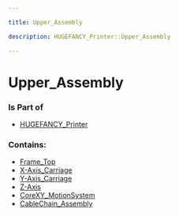 ```yaml
---

title: Upper_Assembly

description: HUGEFANCY_Printer::Upper_Assembly

---
```

# Upper_Assembly
<script>
    var geoarray = '{"Z-Axis": {"Relays_AC_Heating": {"Box_AC_Relays_Deckel": {}, "SSR-40_DA": {"SSR-40_DA_iam88": {"SSR-40_DA_BOTTOM_ipt": {}, "SSR-40_DA_Small_P_W_S_iam64": {"SSR-40_DA_Screw_ipt": {}, "SSR-40_DA_Lock_Washer_ipt": {}, "SSR-40_DA_Small_Plate_ipt": {}}, "SSR-40_DA_TOP_ipt": {}, "SSR-40_DA_Large_P_W_S_iam77": {"SSR-40_DA_Screw_ipt": {}, "SSR-40_DA_Lock_Washer_ipt": {}, "SSR-40_DA_Big_Plate_ipt": {}}, "SSR-40_DA_Large_P_W_S_iam63": {"SSR-40_DA_Screw_ipt": {}, "SSR-40_DA_Lock_Washer_ipt": {}, "SSR-40_DA_Big_Plate_ipt": {}}, "SSR-40_DA_Small_P_W_S_iam46": {"SSR-40_DA_Screw_ipt": {}, "SSR-40_DA_Lock_Washer_ipt": {}, "SSR-40_DA_Small_Plate_ipt": {}}}}, "Box_AC_Relays": {}, "SSR-40_DA93": {"SSR-40_DA_iam89": {"SSR-40_DA_Small_P_W_S_iam84": {"SSR-40_DA_Screw_ipt": {}, "SSR-40_DA_Lock_Washer_ipt": {}, "SSR-40_DA_Small_Plate_ipt": {}}, "SSR-40_DA_BOTTOM_ipt": {}, "SSR-40_DA_Large_P_W_S_iam43": {"SSR-40_DA_Screw_ipt": {}, "SSR-40_DA_Lock_Washer_ipt": {}, "SSR-40_DA_Big_Plate_ipt": {}}, "SSR-40_DA_TOP_ipt": {}, "SSR-40_DA_Small_P_W_S_iam32": {"SSR-40_DA_Screw_ipt": {}, "SSR-40_DA_Lock_Washer_ipt": {}, "SSR-40_DA_Small_Plate_ipt": {}}, "SSR-40_DA_Large_P_W_S_iam": {"SSR-40_DA_Screw_ipt": {}, "SSR-40_DA_Lock_Washer_ipt": {}, "SSR-40_DA_Big_Plate_ipt": {}}}}, "SSR-40_DA90": {"SSR-40_DA_iam": {"SSR-40_DA_BOTTOM_ipt": {}, "SSR-40_DA_Large_P_W_S_iam50": {"SSR-40_DA_Screw_ipt": {}, "SSR-40_DA_Lock_Washer_ipt": {}, "SSR-40_DA_Big_Plate_ipt": {}}, "SSR-40_DA_TOP_ipt": {}, "SSR-40_DA_Large_P_W_S_iam65": {"SSR-40_DA_Screw_ipt": {}, "SSR-40_DA_Lock_Washer_ipt": {}, "SSR-40_DA_Big_Plate_ipt": {}}, "SSR-40_DA_Small_P_W_S_iam41": {"SSR-40_DA_Screw_ipt": {}, "SSR-40_DA_Lock_Washer_ipt": {}, "SSR-40_DA_Small_Plate_ipt": {}}, "SSR-40_DA_Small_P_W_S_iam": {"SSR-40_DA_Screw_ipt": {}, "SSR-40_DA_Lock_Washer_ipt": {}, "SSR-40_DA_Small_Plate_ipt": {}}}}, "SSR-40_DA91": {"SSR-40_DA_iam86": {"SSR-40_DA_BOTTOM_ipt": {}, "SSR-40_DA_Small_P_W_S_iam29": {"SSR-40_DA_Screw_ipt": {}, "SSR-40_DA_Lock_Washer_ipt": {}, "SSR-40_DA_Small_Plate_ipt": {}}, "SSR-40_DA_TOP_ipt": {}, "SSR-40_DA_Small_P_W_S_iam55": {"SSR-40_DA_Screw_ipt": {}, "SSR-40_DA_Lock_Washer_ipt": {}, "SSR-40_DA_Small_Plate_ipt": {}}, "SSR-40_DA_Large_P_W_S_iam69": {"SSR-40_DA_Screw_ipt": {}, "SSR-40_DA_Lock_Washer_ipt": {}, "SSR-40_DA_Big_Plate_ipt": {}}, "SSR-40_DA_Large_P_W_S_iam26": {"SSR-40_DA_Screw_ipt": {}, "SSR-40_DA_Lock_Washer_ipt": {}, "SSR-40_DA_Big_Plate_ipt": {}}}}, "SC4-4": {}, "Wago_221-415": {}}, "Z-Axis_Control-PCB": {"Extruder_PCB_Silkscreen": {}, "Geh-use_PCB_Extruder": {}, "PCB_Extruder": {}}, "WaterCooling": {"WaterCooling_Radiator_SheetMetal_Attachment": {}, "WaterCooling_Radiator": {"Radiator_120-360-45": {}, "CoolingFan_120mm_platine": {"CoolingFans": {}}}, "WaterCooling_Reservoir": {"WaterCooling_Reservoir_EisstationVPP_Shrink": {"Block_01": {}}, "Holder_WaterCooling_Reservoir": {}, "Strebe_WaterCooling_Reservoir": {}}}, "CableChain_Z-Axis": {"Igus_CableChain_Mittelstueck_S2500_07_075_0_1": {}, "Igus_CableChain_Festpunkt_starr_mit_Kamm_S2500_07_075": {}}, "ExtrusionAssembly": {"ServoMotor_Extruder": {"Getriebe_Servo_Nanotec_GPLE80-2S-F87": {"Getriebe_Servo_Nanotec_210-217_065-001": {}, "Getriebe_Servo_Nanotec_PLE80_2_14_38_73_98P4_B5_M6": {}}, "Servo_Nanotec_DB87L": {}, "MorDriver_Nanotec_N5_Modbus_RTU": {}, "Kondensator_Servomotor": {}}, "Stopmutter_M12": {}, "Gegenpressring_Spannbuchse_Extruder": {}, "PartCoolingFans": {"Seite_CoolingFan": {}, "Fan_SheetMetal": {}, "Cooling_Fans": {}}, "Spannbuchse_Maedler_61530020": {}, "Holder_Extruder_CNCPart": {}, "AttachmentBlock_CNCPart_Extruder": {}, "Axiallager_Nadelrollen_SKF_AXW_20": {}, "Extruder_IDE": {"015921": {}, "093713": {}, "006603": {}, "037406": {}, "Scheibe_Nozzle": {}, "064576": {}, "DIN_936_14_H_M52x3_Stahl": {}, "nozzle": {}, "006252": {}, "IDE_Schnecke_Extruder": {"Block_04": {}}, "093723": {}}, "Zusatzhalterung_Lager": {}, "Gegenpressplatte_Extruder": {}, "Zusatzhalterung_Lager_zu": {}, "M8_Aussensechskant_110": {}}, "Endstops-Z": {"Casing_Endstop_z": {}, "Endstopliner_z": {}, "CableHolder_m5": {}, "Rotary_encoder_encoder_NUE": {}, "M_Casing_Endstop_z": {}}, "ColorMixing_Unit": {"farbmischer_platte_2": {}, "ColorMixer_Motortreiberhalter": {}, "Farbmischeinheit_Attachment_2": {"Block_03": {}}, "Abdeckung_ColorMixer": {}, "StepperMotor_Nema_17_ST4118X0404-A": {}, "ColorMixer_Motortreiberhalter_Deckel": {}}, "HoldingPlates": {"AttachmentBlock_CNCPart_Extruder_smaller": {}, "HoldingPlates_LinearAxisZ_ventil": {}, "HoldingPlates_LinearAxisZ_CableChain": {}, "HoldingPlates_LinearAxisZ": {}}, "MaterialReservoir": {"MaterialReservoir_Funnel_SheetMetal": {}, "MaterialReservoir_Unterteilung_Fenster": {}, "MaterialReservoir_SheetMetal_Abschluss_oben": {}, "MaterialReservoir_Fenster_oben": {}, "MaterialReservoir_Versteifung_Fenster": {}, "MaterialReservoir_schiefer_Winkel": {}, "MaterialReservoir_SheetMetal_Abschluss_unteb": {}, "MaterialFunnel": {"M5_Innensechskant_20": {}, "MaterialFunnel_3DPrintPart": {}, "MaterialFunnel_EjectionFlap": {}, "MaterialFunnel_HeatBrake_Gasket": {}}, "MaterialReservoir_SheetMetalAttachment": {}, "MaterialReservoir_long_Kante": {}, "Tube_Exit": {}, "Funnel_Granulat": {}, "MaterialReservoir_Fenster_mitte": {}, "MaterialReservoir_Fenster_unten": {}, "MaterialReservoir_SheetMetal_au-en": {}}, "Z-Axis_MotionSystem": {"BeltWheel_Maedler_HTD_3M_20Z_17022000": {}, "Riemen2-3": {}, "LinearAxis_Festo_EGC-80-1500-BS-10P-KF-0H-MR-GK_stp": {}, "Riemen1-2": {}, "BeltWheel_Maedler_HTD_3M_36Z_17023600": {}, "Festo_Carriage_EGC-80-GK-GPBS1": {}, "MotorDriver_Nanotec_C5-E": {}, "Stepper_Nanotec_Nema_34+Encoder+Brake2": {"WEDS5541-Bxx002": {}, "Brake-BKE-2_0-6_35_stp002": {}, "ST8918S4508-B002": {}}, "LinearAxis_Festo_EGC-80-1500-BS-10P-KF-0H-ML-GK_stp": {}, "Holder_Motoren_Z_Achse": {}, "Stepper_Nanotec_Nema_34+Encoder+Brake": {"WEDS5541-Bxx002": {}, "Brake-BKE-2_0-6_35_stp002": {}, "ST8918S4508-B002": {}}, "HDT_3M_40Z_17024000": {}}, "TemperatureDisplays": {}}, "Y-Axis_Carriage": {"BeltWheelHolder3": {"BeltWheelHolder_Seite": {}, "BeltWheelHolder_Winkelteil": {}}, "Franka_Carriage_84363A-Kassette-FDA25K098": {}, "HoldingPlate_Carriage_Y_CableChainnversion": {}, "LinearRails_Franka_FD25_1700": {}, "CableChain_X": {"Igus_CableChain_Mittelstueck_S2500_07_075_0_1": {}, "Igus_CableChain_Festpunkt_starr_mit_Kamm_S2500_07_075": {}}, "Frame": {"AluminiumExtrusions_40X80": {}, "CornerBrackets_40x40": {}}, "BeltWheelHolder2": {"BeltWheelHolder_Seite": {}, "BeltWheelHolder_Winkelteil": {}}, "CableChain_Holder": {"AluminiumExtrusions": {}, "Corner_Brackets_40x40": {}}, "Abnehmer_starr_kamm_S2500_07_075002copy": {}, "BeltWheelHolder1": {"BeltWheelHolder_Seite": {}, "BeltWheelHolder_Winkelteil": {}}, "HoldingPlate_Carriage_Y_normal": {}, "Abnehmer_starr_kamm_S2500_07_075002": {}, "CableChain_X_HoldingPlate": {}, "BeltWheelHolder4": {"BeltWheelHolder_Seite": {}, "BeltWheelHolder_Winkelteil": {}}, "20x30x4_L-Profile_109": {}, "Flachwinkel_80x80": {}}, "X-Axis_Carriage": {"HoldingPlate_Z-Rail_Carriage_B": {}, "Franka_Carriage_84363A-Kassette-FDA25K098": {}, "CableChainn_Holder_X_oben": {}, "Electrical_Terminal_X-Carriage": {"Terminal_xy_komponenten": {"832_1103_037_000": {}, "832_1204": {}, "832_1203": {}, "832_1104_037_000": {}, "wago_4er_block_obenkontakt": {"713_1430_037_000": {}, "wago_18_pcb_abgeschliffen": {}}}, "XT60E-M": {}, "Terminal_Lid": {}}, "Festo_Carriage_EGC-80-GK-GPBS1": {}, "BeltAttachments": {"BeltAttachment_X-Carriage_SheetMetal_1": {"CoreXY_BeltAttachment_Plate": {}, "CoreXY_BeltAttachment_Gusset": {}}, "BeltAttachment_X-Carriage_SheetMetal_2": {"CoreXY_BeltAttachment_Plate": {}, "CoreXY_BeltAttachment_Gusset": {}}, "BeltTensioners": {"M5_InternalHex_2_40": {}, "M5_SquareNut": {}, "BeltTensioner_Axle": {}, "BeltTensioner_Body_3DPrinted": {}}}, "X-Axis_Endstop_Siemens_3SE5423-0CD20-1EA2_G_NSA0_XX_01527V": {}, "HoldingPlate_Z-Rail_Carriage_A": {}, "Aluminium_Extrusions_XCarriage": {}, "Ringmagnet_10,0_x_3,4_x_3,0": {}, "Abnehmer_starr_kamm_S2500_07_075002": {}, "Corner_Bracket_80x80": {}, "BasePlate_Carriage_X": {}, "Flachwinkel_80x80": {}}, "CableChain_Assembly": {"CableChain_Holder": {}, "CableChain_Y": {"Igus_CableChain_Mittelstueck_S2500_07_075_0_1": {}, "Igus_CableChain_Festpunkt_starr_mit_Kamm_S2500_07_075": {}}, "AluminiumProfiles_Cablechain_Holder": {}, "CornerBrackets_40x40_CableChain_Holder": {}}, "Frame_Top": {"CornerBrackets_80x80": {}, "Aluminium_Extrusion_Profiles_Top": {}, "Flat_CornerBrackets_80x80": {}, "CornerBrackets_40X80": {}, "CornerBrackets_40x40": {}}, "CoreXY_MotionSystem": {"Endstop_Y": {"Endstop_Holder_Y": {}, "Endstop_Siemens_3SE5423-0CD20-1EA2_G_NSA0_XX_01527V35": {}}, "MainBelts": {}, "Motor_B": {"Stepper_Nanotec_Nema_34+Encoder+Brake2": {"Encoder_WEDS5541-Bxx002": {}, "Brake-BKE-2_0-6_35_stp002": {}, "ST8918S4508-B002": {}}, "XY_MotorMount_High": {"XY_Motorhalter_hoch_Au-enblech": {}, "XY_Motorhalter_hoch_Winkel": {}}, "MotorDriver_Nanotec_C5-E": {}}, "Motor_A": {"Stepper_Nanotec_Nema_34+Encoder+Brake": {"Encoder_WEDS5541-Bxx002": {}, "Brake-BKE-2_0-6_35_stp002": {}, "ST8918S4508-B002": {}}, "MotorDriver_Nanotec_C5-E": {}, "XY_MotorMount_Low": {"XY_Motorhalter_tief_Au-enblech": {}, "XY_Motorhalter_tief_Winkel": {}}}, "Stopper": {}, "LinearRails_Franka_FD25_2000": {}, "Umlenkrolle_CoreXY_Riemenzug": {}, "CoreXY_Umlenkrollenhalter": {"CoreXY_Umlenkrollenhalter_Strebe": {}, "CoreXY_Umlenkrollenhalter_Main": {}, "CoreXY_Umlenkrollenhalter_Winkel": {}}, "Gespiegelt_CoreXY_Umlenkrollenhalter": {"Gespiegelt_CoreXY_Umlenkrollenhalter_Strebe": {}, "Gespiegelt_CoreXY_Umlenkrollenhalter_Winkel": {}, "Gespiegelt_CoreXY_Umlenkrollenhalter_Main": {}}, "Antriebsritzel_CoreXY_Riemenzug_zahnrad": {}, "BallBearing_8x22x7_Flansch": {}, "3Dprinted_Spacers": {}}}';
</script>
<script>
    var basepath = '/assets/HUGEFANCY_Printer/Upper_Assembly/';
</script>
<link rel="stylesheet" href="/css/container.css">

<div id="container"></div>

<!-- these are the required scripts for the three.js scene -->
<script src="/lib/three.min.js"></script>
<script src="/lib/OrbitControls.js"></script>
<script src="/lib/RectAreaLightUniformsLib.js"></script>
<!-- this is your app's lib file -->
<script src="/lib/triceratops_app.js"></script>
### Is Part of
- [HUGEFANCY_Printer](../HUGEFANCY_Printer)  

### Contains:
- [Frame_Top](./Upper_Assembly/Frame_Top)  
- [X-Axis_Carriage](./Upper_Assembly/X-Axis_Carriage)  
- [Y-Axis_Carriage](./Upper_Assembly/Y-Axis_Carriage)  
- [Z-Axis](./Upper_Assembly/Z-Axis)  
- [CoreXY_MotionSystem](./Upper_Assembly/CoreXY_MotionSystem)  
- [CableChain_Assembly](./Upper_Assembly/CableChain_Assembly)

